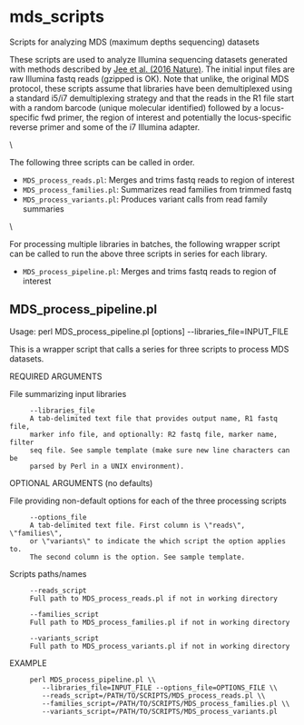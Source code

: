 # mds_scripts
Scripts for analyzing MDS (maximum depths sequencing) datasets

These scripts are used to analyze Illumina sequencing datasets generated with methods described by [Jee et al. (2016 Nature)](https://www.nature.com/articles/nature18313). The initial input files are raw Illumina fastq reads (gzipped is OK). Note that unlike, the original MDS protocol, these scripts assume that libraries have been demultiplexed using a standard i5/i7 demultiplexing strategy and that the reads in the R1 file start with a random barcode (unique molecular identified) followed by a locus-specific fwd primer, the region of interest and potentially the locus-specific reverse primer and some of the i7 Illumina adapter.


\


The following three scripts can be called in order.

- `MDS_process_reads.pl`: Merges and trims fastq reads to region of interest
- `MDS_process_families.pl`: Summarizes read families from trimmed fastq
- `MDS_process_variants.pl`: Produces variant calls from read family summaries

\

For processing multiple libraries in batches, the following wrapper script can be called to run the above three scripts in series for each library.

- `MDS_process_pipeline.pl`: Merges and trims fastq reads to region of interest
 


## MDS_process_pipeline.pl

Usage: perl MDS_process_pipeline.pl [options] --libraries_file=INPUT_FILE
   
   This is a wrapper script that calls a series for three scripts to process
   MDS datasets.
   
   REQUIRED ARGUMENTS
   
   File summarizing input libraries
   
         --libraries_file
         A tab-delimited text file that provides output name, R1 fastq file,
         marker info file, and optionally: R2 fastq file, marker name, filter
         seq file. See sample template (make sure new line characters can be 
         parsed by Perl in a UNIX environment).


   OPTIONAL ARGUMENTS (no defaults)

   File providing non-default options for each of the three processing scripts

         --options_file      
         A tab-delimited text file. First column is \"reads\", \"families\", 
         or \"variants\" to indicate the which script the option applies to.
         The second column is the option. See sample template.

   Scripts paths/names 

         --reads_script      
         Full path to MDS_process_reads.pl if not in working directory

         --families_script      
         Full path to MDS_process_families.pl if not in working directory

         --variants_script      
         Full path to MDS_process_variants.pl if not in working directory

   
   EXAMPLE
   
         perl MDS_process_pipeline.pl \\
         	--libraries_file=INPUT_FILE --options_file=OPTIONS_FILE \\
           	--reads_script=/PATH/TO/SCRIPTS/MDS_process_reads.pl \\
           	--families_script=/PATH/TO/SCRIPTS/MDS_process_families.pl \\
           	--variants_script=/PATH/TO/SCRIPTS/MDS_process_variants.pl
       	

